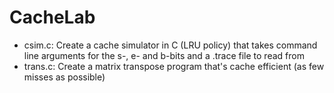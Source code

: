 # CacheLab
- csim.c: Create a cache simulator in C (LRU policy) that takes command line arguments for the s-, e- and b-bits and a .trace file to read from
- trans.c: Create a matrix transpose program that's cache efficient (as few misses as possible)
